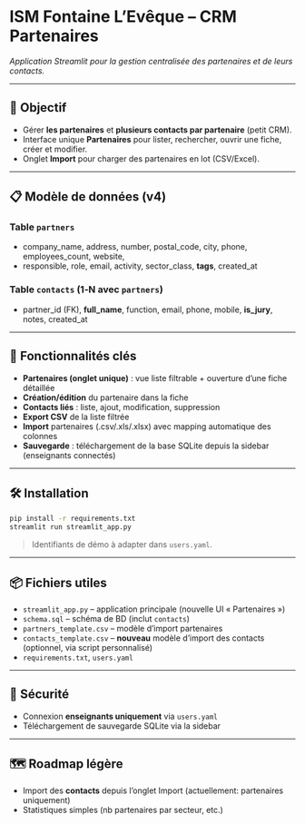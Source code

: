 # ISM Fontaine L’Evêque – CRM Partenaires

*Application Streamlit pour la gestion centralisée des partenaires et de leurs contacts.*

---

## 🎯 Objectif
- Gérer **les partenaires** et **plusieurs contacts par partenaire** (petit CRM).
- Interface unique **Partenaires** pour lister, rechercher, ouvrir une fiche, créer et modifier.
- Onglet **Import** pour charger des partenaires en lot (CSV/Excel).

---

## 📋 Modèle de données (v4)
### Table `partners`
- company_name, address, number, postal_code, city, phone, employees_count, website,
- responsible, role, email, activity, sector_class, **tags**, created_at

### Table `contacts` (1‑N avec `partners`)
- partner_id (FK), **full_name**, function, email, phone, mobile, **is_jury**, notes, created_at

---

## 🚀 Fonctionnalités clés
- **Partenaires (onglet unique)** : vue liste filtrable + ouverture d’une fiche détaillée
- **Création/édition** du partenaire dans la fiche
- **Contacts liés** : liste, ajout, modification, suppression
- **Export CSV** de la liste filtrée
- **Import** partenaires (.csv/.xls/.xlsx) avec mapping automatique des colonnes
- **Sauvegarde** : téléchargement de la base SQLite depuis la sidebar (enseignants connectés)

---

## 🛠 Installation
```bash
pip install -r requirements.txt
streamlit run streamlit_app.py
```

> Identifiants de démo à adapter dans `users.yaml`.

---

## 📦 Fichiers utiles
- `streamlit_app.py` – application principale (nouvelle UI « Partenaires »)
- `schema.sql` – schéma de BD (inclut `contacts`)
- `partners_template.csv` – modèle d’import partenaires
- `contacts_template.csv` – **nouveau** modèle d’import des contacts (optionnel, via script personnalisé)
- `requirements.txt`, `users.yaml`

---

## 🔐 Sécurité
- Connexion **enseignants uniquement** via `users.yaml`
- Téléchargement de sauvegarde SQLite via la sidebar

---

## 🗺 Roadmap légère
- Import des **contacts** depuis l’onglet Import (actuellement: partenaires uniquement)
- Statistiques simples (nb partenaires par secteur, etc.)
